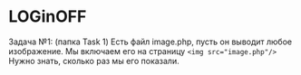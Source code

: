# LOGinOFF

Задача №1: (папка Task 1)
Есть файл image.php, пусть он выводит любое изображение.
Мы включаем его на страницу `<img src="image.php"/>` Нужно знать, сколько раз мы его показали.
